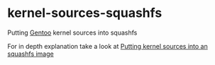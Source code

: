 # kernel-sources-squashfs
Putting [Gentoo](https://www.gentoo.org/) kernel sources into squashfs

For in depth explanation take a look at [Putting kernel sources into an squashfs image](https://www.brunsware.de/blog/kernel-sources-squashfs)
